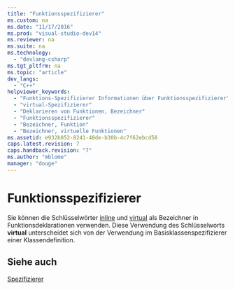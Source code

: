 ```yaml
---
title: "Funktionsspezifizierer"
ms.custom: na
ms.date: "11/17/2016"
ms.prod: "visual-studio-dev14"
ms.reviewer: na
ms.suite: na
ms.technology: 
  - "devlang-csharp"
ms.tgt_pltfrm: na
ms.topic: "article"
dev_langs: 
  - "C++"
helpviewer_keywords: 
  - "Funktions-Spezifizierer Informationen über Funktionsspezifizierer"
  - "virtual-Spezifizierer"
  - "Deklarieren von Funktionen, Bezeichner"
  - "Funktionsspezifizierer"
  - "Bezeichner, Funktion"
  - "Bezeichner, virtuelle Funktionen"
ms.assetid: e932b852-8241-48de-b30b-4c7f62ebcd58
caps.latest.revision: 7
caps.handback.revision: "7"
ms.author: "mblome"
manager: "douge"
---
```

# Funktionsspezifizierer
Sie können die Schlüsselwörter [inline](../misc/inline-inline-forceinline.md) und [virtual](../cpp/virtual-specifier.md) als Bezeichner in Funktionsdeklarationen verwenden. Diese Verwendung des Schlüsselworts **virtual** unterscheidet sich von der Verwendung im Basisklassenspezifizierer einer Klassendefinition.  
  
## Siehe auch  
 [Spezifizierer](../cpp/specifiers.md)